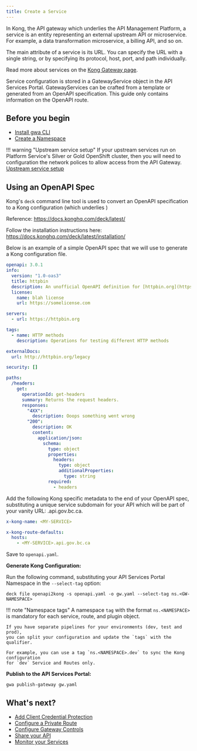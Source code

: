 ```yaml
---
title: Create a Service
---
```


<!-- overview -->

In Kong, the API gateway which underlies the API Management Platform, a service
is an entity representing an external upstream API or microservice. For example,
a data transformation microservice, a billing API, and so on.

The main attribute of a service is its URL. You can specify the URL with a
single string, or by specifying its protocol, host, port, and path individually.

Read more about services on the [Kong Gateway page](https://docs.konghq.com/gateway/latest/key-concepts/services/).

Service configuration is stored in a GatewayService object in the API Services
Portal. GatewayServices can be crafted from a template or generated from an
OpenAPI specification. This guide only contains information on the OpenAPI
route.

## Before you begin

- [Install gwa CLI](/how-to/gwa-install.md)
- [Create a Namespace](/resources/gwa-commands.md#namespacecreate)

<!-- ## Declarative Configuration -->

!!! warning "Upstream service setup"
    If your upstream services run on Platform
    Service's Silver or Gold OpenShift cluster, then you will need to
    configuration the network polices to allow access from the API Gateway.
     [Upstream service setup](/resources/upstream-services.md)

## Using an OpenAPI Spec

Kong's `deck` command line tool is used to convert an OpenAPI specification to a Kong configuration (which underlies )

Reference: https://docs.konghq.com/deck/latest/

Follow the installation instructions here: https://docs.konghq.com/deck/latest/installation/

Below is an example of a simple OpenAPI spec that we will use to generate a Kong configuration file.

```yaml
openapi: 3.0.1
info:
  version: "1.0-oas3"
  title: httpbin
  description: An unofficial OpenAPI definition for [httpbin.org](https://httpbin.org).
  license:
    name: blah license
    url: https://somelicense.com

servers:
  - url: https://httpbin.org

tags:
  - name: HTTP methods
    description: Operations for testing different HTTP methods

externalDocs:
  url: http://httpbin.org/legacy

security: []

paths:
  /headers:
    get:
      operationId: get-headers
      summary: Returns the request headers.
      responses:
        "4XX":
          description: Ooops something went wrong
        "200":
          description: OK
          content:
            application/json:
              schema:
                type: object
                properties:
                  headers:
                    type: object
                    additionalProperties:
                      type: string
                required:
                  - headers
```

Add the following Kong specific metadata to the end of your OpenAPI spec,
substituting a unique service subdomain for your API which will be part of your vanity URL: <MYSERVICE>.api.gov.bc.ca.

```yaml
x-kong-name: <MY-SERVICE>

x-kong-route-defaults:
  hosts:
    - <MY-SERVICE>.api.gov.bc.ca
```

Save to `openapi.yaml`.

**Generate Kong Configuration:**

Run the following command, substituting your API Services Portal Namespace in the `--select-tag` option:

```shell linenums="0"
deck file openapi2kong -s openapi.yaml -o gw.yaml --select-tag ns.<GW-NAMESPACE>
```

!!! note "Namespace tags"
    A namespace `tag` with the format `ns.<NAMESPACE>` is mandatory for each
    service, route, and plugin object.
    
    If you have separate pipelines for your environments (dev, test and prod),
    you can split your configuration and update the `tags` with the qualifier. 
    
    For example, you can use a tag `ns.<NAMESPACE>.dev` to sync the Kong configuration
    for `dev` Service and Routes only.

**Publish to the API Services Portal:**

```shell linenums="0"
gwa publish-gateway gw.yaml
```

## What's next?

- [Add Client Credential Protection](/how-to/client-cred-flow.md)
- [Configure a Private Route](/how-to/private-route.md)
- [Configure Gateway Controls](/gateway/COMMON-CONFIG.md)
- [Share your API](/how-to/api-discovery.md)
- [Monitor your Services](/resources/monitoring.md)
